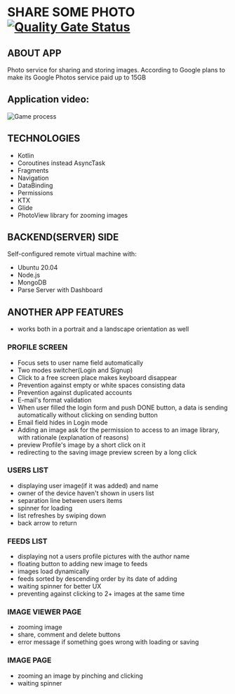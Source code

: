 # SHARE SOME PHOTO [![Quality Gate Status](https://sonarcloud.io/api/project_badges/measure?project=Harnet69_shareSomePhotos&metric=alert_status)](https://sonarcloud.io/dashboard?id=Harnet69_shareSomePhotos)

## ABOUT APP
Photo service for sharing and storing images. According to Google plans to make its Google Photos service paid up to 15GB

## Application video:
![Game process](https://github.com/Harnet69/shareSomePhotos/blob/main/app/GitHubMediaFiles/video.gif)

## TECHNOLOGIES
- Kotlin
- Coroutines instead AsyncTask
- Fragments
- Navigation
- DataBinding
- Permissions
- KTX
- Glide
- PhotoView library for zooming images

## BACKEND(SERVER) SIDE
Self-configured remote virtual machine with:
- Ubuntu 20.04
- Node.js
- MongoDB
- Parse Server with Dashboard

## ANOTHER APP FEATURES
- works both in a portrait and a landscape orientation as well

### PROFILE SCREEN
- Focus sets to user name field automatically 
- Two modes switcher(Login and Signup)
- Click to a free screen place makes keyboard disappear
- Prevention against empty or white spaces consisting data
- Prevention against duplicated accounts
- E-mail's format validation
- When user filled the login form and push DONE button, a data is sending automatically without clicking on sending button
- Email field hides in Login mode
- Adding an image ask for the permission to access to an image library, with rationale (explanation of reasons)
- preview Profile's image by a short click on it
- redirecting to the saving image preview screen by a long click

### USERS LIST
- displaying user image(if it was added) and name
- owner of the device haven't shown in users list
- separation line between users items
- spinner for loading
- list refreshes by swiping down
- back arrow to return

### FEEDS LIST
- displaying not a users profile pictures with the author name
- floating button to adding new image to feeds
- images load dynamically
- feeds sorted by descending order by its date of adding
- waiting spinner for better UX
- preventing against clicking to 2+ images at the same time

### IMAGE VIEWER PAGE
- zooming image
- share, comment and delete buttons
- error message if something goes wrong with loading or saving

### IMAGE PAGE
- zooming an image by pinching and clicking
- waiting spinner
